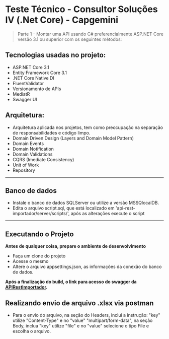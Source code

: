 # Teste Técnico - Consultor Soluções IV (.Net Core) - Capgemini
> Parte 1 - Montar uma API usando C# preferencialmente ASP.NET Core versão 3.1 ou superior com os seguintes métodos:

## Tecnologias usadas no projeto:
* ASP.NET Core 3.1
* Entity Framework Core 3.1
* .NET Core Native DI
* FluentValidator
* Versionamento de APIs
* MediatR
* Swagger UI 

## Arquitetura:

* Arquitetura aplicada nos projetos, tem como preocupação na separação de responsabilidades e código limpo.
* Domain Driven Design (Layers and Domain Model Pattern)
* Domain Events
* Domain Notification
* Domain Validations
* CQRS (Imediate Consistency)
* Unit of Work
* Repository

------------

## Banco de dados
* Instale o banco de dados SQLServer ou utilize a versão MSSQlocalDB. 
* Edita o arquivo script.sql, que está localizado em 'api-rest-importador/server/scripts/', após as alterações execute o script
 
------------

## Executando o Projeto
**Antes de qualquer coisa, prepare o ambiente de desenvolvimento** 
* Faça um clone do projeto
* Acesse o mesmo
* Altere o arquivo appsettings.json, as informações da conexão do banco de dados.
 
**Após a finalização do build, o link para acesso do swagger  da [APIRestImportador](https://localhost:44369/swagger/index.html).**

## Realizando envio de arquivo .xlsx via postman
* Para o envio do arquivo, na seção do Headers, inclui a instrução: "key" utilize "Content-Type" e no "value" "multipart/form-data", na seção Body, inclua "key" utilize "file" e no "value" selecione o tipo File e escolha o arquivo.



